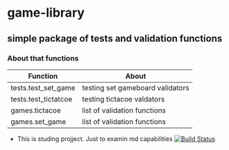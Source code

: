 # game-library
## simple package of tests and validation functions

### About that functions

| Function   | About   |
|------------|---------|
| tests.test_set_game | testing set gameboard validators |
| tests.test_tictatcoe | testing tictacoe valdators |
| games.tictacoe | list of validation functions |
| games.set_game | list of validation functions |

* This is studing projject. Just to examin md capabilities
[![Build Status](https://travis-ci.org/Glicher-wp/first-package.svg?branch=master)](https://travis-ci.org/Glicher-wp/first-package)
